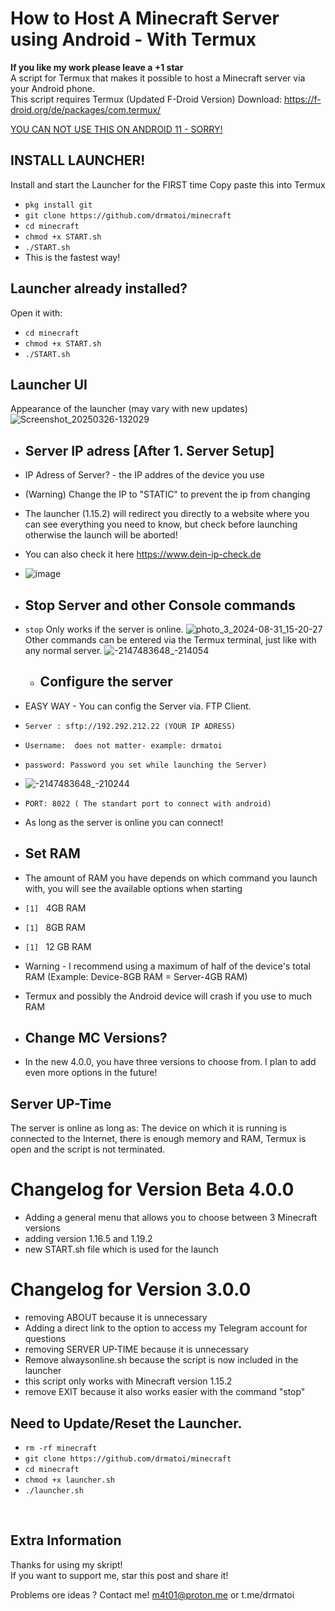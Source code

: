 # How to Host A Minecraft Server using Android - With Termux
 **If you like my work please leave a +1 star**  
A script for Termux that makes it possible to host a Minecraft server via your Android phone.<br>
This script requires Termux (Updated F-Droid Version) Download: https://f-droid.org/de/packages/com.termux/ <br>

<u><b></b> YOU CAN NOT USE THIS ON ANDROID 11 - SORRY!</u></b> <br>
## INSTALL LAUNCHER!
 Install and start the Launcher for the FIRST time
Copy paste this into Termux
* `pkg install git`
* `git clone https://github.com/drmatoi/minecraft`
* `cd minecraft`
* `chmod +x START.sh`
* `./START.sh`
* This is the fastest way!
## Launcher already installed?
Open it with:
* `cd minecraft`
* `chmod +x START.sh`
* `./START.sh`

## Launcher UI
Appearance of the launcher (may vary with new updates)
![Screenshot_20250326-132029](https://github.com/user-attachments/assets/62222dff-a9bc-484c-9a37-209389099afe)

* ## Server IP adress [After 1. Server Setup]
* IP Adress of Server? - the IP addres of the device you use
* (Warning) Change the IP to "STATIC" to prevent the ip from changing
* The launcher (1.15.2) will redirect you directly to a website where you can see everything you need to know, but check before launching otherwise the launch will be aborted!
* You can also check it here https://www.dein-ip-check.de
* ![image](https://github.com/user-attachments/assets/35ff42b3-d436-4934-bdab-96fb38bc22a0)

*  ## Stop Server and other Console commands
*  `stop`
Only works if the server is online.
 ![photo_3_2024-08-31_15-20-27](https://github.com/user-attachments/assets/43def0ac-6d6d-4c12-bac6-4eee9ee2bf3c)
Other commands can be entered via the Termux terminal, just like with any normal server.
 ![-2147483648_-214054](https://github.com/user-attachments/assets/8a6fe155-265c-4ef7-900f-89015ab370db)

   *  ## Configure the server 
* EASY WAY - You can config the Server via. FTP Client.
* `Server : sftp://192.292.212.22 (YOUR IP ADRESS) `
* `Username:  does not matter- example: drmatoi `
* `password: Password you set while launching the Server) `
* ![-2147483648_-210244](https://github.com/user-attachments/assets/be017e47-9f73-4e49-9ca7-f94ba65f4426)

* `PORT: 8022 ( The standart port to connect with android)`
* As long as the server is online you can connect!


 *  ## Set RAM 
 *  The amount of RAM you have depends on which command you launch with, you will see the available options when starting
*  `[1] ` 4GB RAM
*  `[1] ` 8GB RAM
*  `[1] ` 12 GB RAM
* Warning - I recommend using a maximum of half of the device's total RAM (Example: Device-8GB RAM = Server-4GB RAM)
* Termux and possibly the Android device will crash if you use to much RAM

* ## Change MC Versions?
* In the new 4.0.0, you have three versions to choose from. I plan to add even more options in the future!

## Server UP-Time 
The server is online as long as: The device on which it is running is connected to the Internet, there is enough memory and RAM, Termux is open and the script is not terminated.
<br>

# Changelog for Version Beta 4.0.0
* Adding a general menu that allows you to choose between 3 Minecraft versions
* adding version 1.16.5 and 1.19.2
* new START.sh file which is used for the launch

  
# Changelog for Version 3.0.0
* removing ABOUT because it is unnecessary <br>
* Adding a direct link to the option to access my Telegram account for questions<br>
* removing SERVER UP-TIME because it is unnecessary <br>
* Remove alwaysonline.sh because the script is now included in the launcher <br>
* this script only works with Minecraft version 1.15.2 <br>
* remove EXIT because it also works easier with the command "stop"<br>



## Need to Update/Reset the Launcher.
* `rm -rf minecraft`
* `git clone https://github.com/drmatoi/minecraft`
* `cd minecraft`
* `chmod +x launcher.sh`
* `./launcher.sh`
<br>

## Extra Information
Thanks for using my skript! <br>
If you want to support me, star this post and share it! <br>

Problems ore ideas ? Contact me! m4t01@proton.me or t.me/drmatoi 
